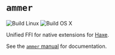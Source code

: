 # `ammer`

![Build Linux](https://github.com/Aurel300/ammer/workflows/Build%20Linux/badge.svg) ![Build OS X](https://github.com/Aurel300/ammer/workflows/Build%20OS%20X/badge.svg)

Unified FFI for native extensions for [Haxe](https://haxe.org/).

See the [`ammer` manual](https://aurel300.github.io/ammer/) for documentation.

